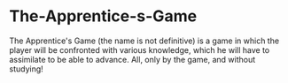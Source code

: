 # The-Apprentice-s-Game
The Apprentice's Game (the name is not definitive) is a game in which the player will be confronted with various knowledge, which he will have to assimilate to be able to advance. All, only by the game, and without studying!
